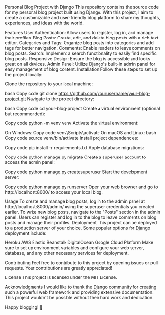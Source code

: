 Personal Blog Project with Django
This repository contains the source code for my personal blog project built using Django. With this project, I aim to create a customizable and user-friendly blog platform to share my thoughts, experiences, and ideas with the world.

Features
User Authentication: Allow users to register, log in, and manage their profiles.
Blog Posts: Create, edit, and delete blog posts with a rich text editor.
Categories and Tags: Organize blog posts into categories and add tags for better navigation.
Comments: Enable readers to leave comments on blog posts.
Search: Implement a search functionality to easily find specific blog posts.
Responsive Design: Ensure the blog is accessible and looks great on all devices.
Admin Panel: Utilize Django's built-in admin panel for easy management of blog content.
Installation
Follow these steps to set up the project locally:

Clone the repository to your local machine:

bash
Copy code
git clone https://github.com/yourusername/your-blog-project.git
Navigate to the project directory:

bash
Copy code
cd your-blog-project
Create a virtual environment (optional but recommended):

Copy code
python -m venv venv
Activate the virtual environment:

On Windows:
Copy code
venv\Scripts\activate
On macOS and Linux:
bash
Copy code
source venv/bin/activate
Install project dependencies:

Copy code
pip install -r requirements.txt
Apply database migrations:

Copy code
python manage.py migrate
Create a superuser account to access the admin panel:

Copy code
python manage.py createsuperuser
Start the development server:

Copy code
python manage.py runserver
Open your web browser and go to http://localhost:8000/ to access your local blog.

Usage
To create and manage blog posts, log in to the admin panel at http://localhost:8000/admin/ using the superuser credentials you created earlier.
To write new blog posts, navigate to the "Posts" section in the admin panel.
Users can register and log in to the blog to leave comments on blog posts and manage their profiles.
Deployment
This project can be deployed to a production server of your choice. Some popular options for Django deployment include:

Heroku
AWS Elastic Beanstalk
DigitalOcean
Google Cloud Platform
Make sure to set up environment variables and configure your web server, database, and any other necessary services for deployment.

Contributing
Feel free to contribute to this project by opening issues or pull requests. Your contributions are greatly appreciated!

License
This project is licensed under the MIT License.

Acknowledgments
I would like to thank the Django community for creating such a powerful web framework and providing extensive documentation. This project wouldn't be possible without their hard work and dedication.

Happy blogging! 📝